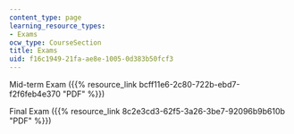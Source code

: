```yaml
---
content_type: page
learning_resource_types:
- Exams
ocw_type: CourseSection
title: Exams
uid: f16c1949-21fa-ae8e-1005-0d383b50fcf3
---
```


Mid-term Exam ({{% resource_link bcff11e6-2c80-722b-ebd7-f2f6feb4e370 "PDF" %}})

Final Exam ({{% resource_link 8c2e3cd3-62f5-3a26-3be7-92096b9b610b "PDF" %}})